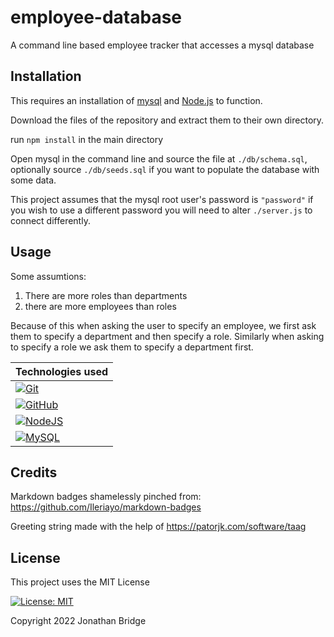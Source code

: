 # employee-database

A command line based employee tracker that accesses a mysql database

## Installation

This requires an installation of [mysql](https://www.mysql.com/) and
[Node.js](https://nodejs.org/en/) to function.

Download the files of the repository and extract them to their own directory.

run `npm install` in the main directory

Open mysql in the command line and source the file at `./db/schema.sql`,
optionally source `./db/seeds.sql` if you want to populate the database with
some data.

This project assumes that the mysql root user's password is `"password"` if you
wish to use a different password you will need to alter `./server.js` to
connect differently.

## Usage

Some assumtions:

1. There are more roles than departments
2. there are more employees than roles

Because of this when asking the user to specify an employee, we first ask them
to specify a department and then specify a role. Similarly when asking to
specify a role we ask them to specify a department first.

| Technologies used                                                                                                                   |
| ----------------------------------------------------------------------------------------------------------------------------------- |
| [![Git](https://img.shields.io/badge/git-%23F05033.svg?style=for-the-badge&logo=git&logoColor=white)](https://git-scm.com/)         |
| [![GitHub](https://img.shields.io/badge/github-%23121011.svg?style=for-the-badge&logo=github&logoColor=white)](https://github.com/) |
| [![NodeJS](https://img.shields.io/badge/node.js-6DA55F?style=for-the-badge&logo=node.js&logoColor=white)](https://nodejs.org/en/)   |
| [![MySQL](https://img.shields.io/badge/mysql-%2300f.svg?style=for-the-badge&logo=mysql&logoColor=white)](https://www.mysql.com/)    |

## Credits

Markdown badges shamelessly pinched from:
https://github.com/Ileriayo/markdown-badges

Greeting string made with the help of https://patorjk.com/software/taag

## License

This project uses the MIT License

[![License: MIT](https://img.shields.io/badge/License-MIT-yellow.svg)](https://opensource.org/licenses/MIT)

Copyright 2022 Jonathan Bridge
